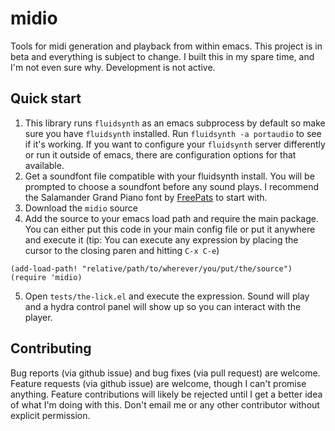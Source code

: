 # midio
Tools for midi generation and playback from within emacs. This project is in beta and everything is subject to change. I built this in my spare time, and I'm not even sure why. Development is not active.

## Quick start

1. This library runs `fluidsynth` as an emacs subprocess by default so make sure you have `fluidsynth` installed. Run  `fluidsynth -a portaudio` to see if it's working. If you want to configure your `fluidsynth` server differently or run it outside of emacs, there are configuration options for that available.
2. Get a soundfont file compatible with your fluidsynth install. You will be prompted to choose a soundfont before any sound plays. I recommend the Salamander Grand Piano font by [FreePats](https://freepats.zenvoid.org/Piano/acoustic-grand-piano.html) to start with.
3. Download the `midio` source
4. Add the source to your emacs load path and require the main package. You can either put this code in your main config file or put it anywhere and execute it (tip: You can execute any expression by placing the cursor to the closing paren and hitting `C-x C-e`)
``` elisp
(add-load-path! "relative/path/to/wherever/you/put/the/source")
(require 'midio)
```
5. Open `tests/the-lick.el` and execute the expression. Sound will play and a hydra control panel will show up so you can interact with the player.

## Contributing
Bug reports (via github issue) and bug fixes (via pull request) are welcome. Feature requests (via github issue) are welcome, though I can't promise anything. Feature contributions will likely be rejected until I get a better idea of what I'm doing with this. Don't email me or any other contributor without explicit permission.
